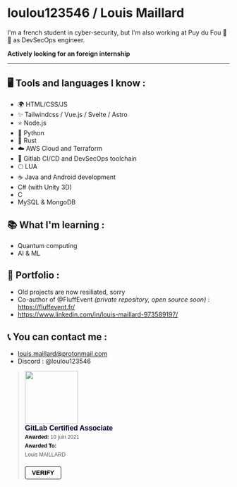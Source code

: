 # loulou123546 / Louis Maillard

I'm a french student in cyber-security, but I'm also working at Puy du Fou 🤺 🐎 as DevSecOps engineer.    

**Actively looking for an foreign internship**

---

## 🖥️ Tools and languages I know :
- 🌍 HTML/CSS/JS
- ✨ Tailwindcss / Vue.js / Svelte / Astro
- ⭐️ Node.js
- 🐍 Python
- 🦀 Rust
- ☁️ AWS Cloud and Terraform
- 🦊 Gitlab CI/CD and DevSecOps toolchain
- 🌕 LUA
- ☕️ Java and Android development
- C# (with Unity 3D)
- C
- MySQL & MongoDB

## 📚 What I'm learning :
- Quantum computing
- AI & ML

## 🚀 Portfolio :
- Old projects are now resiliated, sorry
- Co-author of @FluffEvent *(private repository, open source soon)* : https://fluffevent.fr/
- https://www.linkedin.com/in/louis-maillard-973589197/

## 📞 You can contact me :
- louis.maillard@protonmail.com
- Discord : @loulou123546


<blockquote class="badgr-badge" style="font-family: Helvetica, Roboto, &quot;Segoe UI&quot;, Calibri, sans-serif;"><a href="https://api.badgr.io/public/assertions/sNq6OJpSSMWH3LWSLQVYQQ?identity__email=louis.maillard%40protonmail.com"><img width="120px" height="120px" src="https://api.badgr.io/public/assertions/sNq6OJpSSMWH3LWSLQVYQQ/image"></a><p class="badgr-badge-name" style="hyphens: auto; overflow-wrap: break-word; word-wrap: break-word; margin: 0; font-size: 16px; font-weight: 600; font-style: normal; font-stretch: normal; line-height: 1.25; letter-spacing: normal; text-align: left; color: #05012c;">GitLab Certified Associate</p><p class="badgr-badge-date" style="margin: 0; font-size: 12px; font-style: normal; font-stretch: normal; line-height: 1.67; letter-spacing: normal; text-align: left; color: #555555;"><strong style="font-size: 12px; font-weight: bold; font-style: normal; font-stretch: normal; line-height: 1.67; letter-spacing: normal; text-align: left; color: #000;">Awarded: </strong>10 juin 2021</p><p class="badgr-badge-recipient" style="margin: 0; font-size: 12px; font-style: normal; font-stretch: normal; line-height: 1.67; letter-spacing: normal; text-align: left; color: #555555;"><strong style="font-size: 12px; font-weight: bold; font-style: normal; font-stretch: normal; line-height: 1.67; letter-spacing: normal; text-align: left; color: #000;">Awarded To: </strong><span style="display: block;"> Louis MAILLARD</span></p><p style="margin: 16px 0; padding: 0;"><a class="badgr-badge-verify" target="_blank" href="https://badgecheck.io?url=https%3A%2F%2Fapi.badgr.io%2Fpublic%2Fassertions%2FsNq6OJpSSMWH3LWSLQVYQQ%3Fidentity__email%3Dlouis.maillard%2540protonmail.com&amp;identity__email=louis.maillard%40protonmail.com" style="box-sizing: content-box; display: flex; align-items: center; justify-content: center; margin: 0; font-size:14px; font-weight: bold; width: 48px; height: 16px; border-radius: 4px; border: solid 1px black; text-decoration: none; padding: 6px 16px; margin: 16px 0; color: black;">VERIFY</a></p></blockquote>
